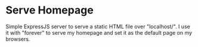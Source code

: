 # Serve Homepage

Simple ExpressJS server to serve a static HTML file over "localhost/". I use it with "forever" to serve my homepage and set it as the default page on my browsers.
